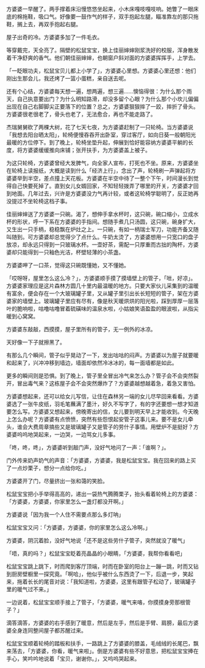 方婆婆一早醒了。两手撑着床沿慢悠悠坐起来，小木床嘎吱嘎吱响。她瞥了一眼床底的棉拖鞋，吸口气。好像要一鼓作气的样子，双手抱起左腿，瞄准靠左的那只拖鞋，搁上去，再双手抱起右腿。

屋子出奇的冷。方婆婆多加了一件毛衣。

等穿戴完，天全亮了。隔壁的松鼠宝宝，换上佳丽婶婶刚浆洗好的校服，浑身散发着干净舒爽的香气。他们朝佳丽婶婶，也朝窗户斜对面的方婆婆挥挥手，上学去。

「一眨眼功夫，松鼠宝贝儿都上小学了」，方婆婆心里想。方婆婆心里还想：他们刚出生那会儿，我还烤了一篮小蛋糕，亲自送去呢。

还有个心结，方婆婆每天想一遍，想两遍，想三遍……懊恼得很：为什么那个雨天，自己执意要出门？为什么明知路滑，却没多留个心眼？为什么那个小坎儿偏偏出现在自己右脚脚尖正要落下的位置？总之，方婆婆狠狠摔了一跤，摔折了骨头。方婆婆很老很老了，骨头也老了，无法愈合，再也不能走路了。

杰瑞舅舅砍了两棵大树，花了七天七夜，为方婆婆赶制了一只轮椅。当方婆婆说「我想去阳台晒太阳」，轮椅便慢吞吞开出卧室，穿过客厅，如向日葵一般朝阳光最暖的方位停下。到了晚上，轮椅坐垫升起，伸展到恰好能容纳方婆婆平躺的长度，将方婆婆缓缓推向床铺；张开扶手，为方婆婆盖上被子。

为这只轮椅，方婆婆曾经大发脾气，向全家人宣布，打死也不坐。原来，方婆婆坐在轮椅上读报纸，大概是读到什么「经济上行」，念出了声，轮椅刷一声弹起将方婆婆举到半空，差点撞上天花板。方婆婆在半空中待了一整个下午，时间漫长到觉得自己快要死掉了。直到女儿女婿回家，不知轻轻拨弄了哪里的开关，方婆婆才回到地面。几年过去，兴许是方婆婆没力气再计较，或者这轮椅学聪明了，反正她再没提过不坐轮椅这档子事。

佳丽婶婶送了方婆婆一只碗。渴了，想伸手拿水杯时，这只碗，碗口缩小，立成水杯的形状，呼一下系在方婆婆的手指间。想随手煮几只汤圆，这只碗，碗身扩大，又生出一只手柄，稳稳飘在炉灶之上。一只碗，有如一柄瑞士军刀，功能齐备又随叫随到。可方婆婆却总觉得少了点什么。牛奶太烫了，方婆婆想用一只宽口的盘子放凉，却永远只得到一只玻璃水杯。一壶好茶，需配一只厚重而古拙的陶杯，方婆婆却只能得到一只釉色光洁，杯壁轻薄的小茶盏。

方婆婆呷了一口茶，觉得这只碗既懂她，又不懂她。

「哎呀呀，屋里怎么这么冷？」，方婆婆顺手摸了摸墙壁上的管子，「咝，好凉」。方婆婆家理应是这片森林方圆几十里内最温暖的地方。只要大家伙儿采集到的温暖有富余，便会存在一个大玻璃罐子里，又从罐子里引出长长短短的管子，架在方婆婆家的墙壁上。玻璃罐子里应有尽有，像是秋天暖烘烘的阳光啦，踩到厚厚一层落叶的脆响啦，咕噜咕噜冒着硫磺味的温泉水啦，小姑娘笑语盈盈的眼波啦，从指尖暖到心窝窝。

方婆婆东敲敲，西摸摸，屋子里所有的管子，无一例外的冰凉。

天好像一下子就擦黑了。

有那么几个瞬间，管子似乎晃动了一下，发出咕咕的闷声。方婆婆以为屋子就要暖和起来了，兴冲冲移到墙边，墙面却依然冷冰冰的，每一面墙都是如此。

更多的瞬间则是恐惧。到了晚上，管子里全冒出冷气来怎么办？管子会不会突然裂开，冒出毒气来？这栋屋子会不会突然爆炸了？方婆婆越想越着急，着急又害怕。

方婆婆想起来，还可以给女儿写信，让住在森林另一端的女儿尽早回来看看。方婆婆选了一张牛皮纸，羽毛笔蘸满了墨汁，好久不写字了，有的字还要想一想才知道要怎么写。方婆婆又想起来，傍晚寄出的信，女儿要到明天早上才能收到。今天晚上怎么办呢？方婆婆有点愤愤，突然有些怨恨起安管子这事儿来。要不是女儿牵头，谁会大费周章搞些又是玻璃罐子又是管子的劳什子事情。用壁炉不是挺好？方婆婆呜呜地哭起来，一边哭，一边骂女儿多事。

「咚，咚，咚」，方婆婆听到敲门声，没好气地问了一声：「谁啊？」。

门外传来奶声奶气的声音：「方婆婆，方婆婆，我是松鼠宝宝。我在回来的路上买了一点炒栗子，想分一点给你吃。」

方婆婆开了门，尽量挤出一张和蔼的笑脸。

松鼠宝宝把小手举得高高的，递出一袋热气腾腾栗子，抬头看着轮椅上的方婆婆：「方婆婆，方婆婆，你家里怎么一盏灯都没开啊。」

方婆婆说「因为我一个人住不需要点那么多灯呐」

松鼠宝宝又问：「方婆婆，方婆婆，你的家里怎么这么冷啊。」

方婆婆，阴沉着脸，没好气地说「还不是这些劳什子管子，突然就没了暖气」

「唔，真的吗？」松鼠宝宝眨着亮晶晶的小眼睛，「方婆婆，我帮你看看吧」

松鼠宝宝跳上跳下，时而爬到客厅顶端，时而在卧室的阳台上一蹦一跳，时而又钻到厨房壁橱里一探究竟。「啊哈」，他似乎被什么东西烫了一下，后退一步，笑起来，拖着长长的尾音对说：「我知道啦，方婆婆，这里有跟管子松动了，玻璃罐子里的暖气过不来。」

一边说着，松鼠宝宝顺手接上了管子，「方婆婆，暖气来咯，你摸摸身旁那根管子？」

滴答滴答，方婆婆的右手感到了暖意，然后是左手，然后是手臂、肩膀，最后方婆婆全身连同整间屋子都苏醒过来。

松鼠宝宝顺着轮椅的踏板和扶手，一路跳上了方婆婆的膝盖，毛绒绒的长尾巴，飘来荡去，「方婆婆，你看，暖气来啦」。倒是方婆婆有些不好意思，把松鼠宝宝捧在手心，笑吟吟地说着「宝贝，谢谢你。」，又呜呜哭起来。































